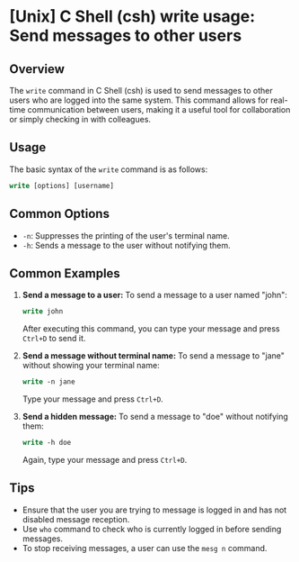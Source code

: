 # [Unix] C Shell (csh) write usage: Send messages to other users

## Overview
The `write` command in C Shell (csh) is used to send messages to other users who are logged into the same system. This command allows for real-time communication between users, making it a useful tool for collaboration or simply checking in with colleagues.

## Usage
The basic syntax of the `write` command is as follows:

```csh
write [options] [username]
```

## Common Options
- `-n`: Suppresses the printing of the user's terminal name.
- `-h`: Sends a message to the user without notifying them.
  
## Common Examples

1. **Send a message to a user:**
   To send a message to a user named "john":
   ```csh
   write john
   ```
   After executing this command, you can type your message and press `Ctrl+D` to send it.

2. **Send a message without terminal name:**
   To send a message to "jane" without showing your terminal name:
   ```csh
   write -n jane
   ```
   Type your message and press `Ctrl+D`.

3. **Send a hidden message:**
   To send a message to "doe" without notifying them:
   ```csh
   write -h doe
   ```
   Again, type your message and press `Ctrl+D`.

## Tips
- Ensure that the user you are trying to message is logged in and has not disabled message reception.
- Use `who` command to check who is currently logged in before sending messages.
- To stop receiving messages, a user can use the `mesg n` command.